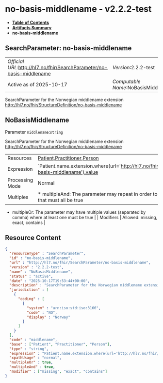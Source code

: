 # no-basis-middlename - v2.2.2-test

* [**Table of Contents**](toc.md)
* [**Artifacts Summary**](artifacts.md)
* **no-basis-middlename**

## SearchParameter: no-basis-middlename 

| | |
| :--- | :--- |
| *Official URL*:http://hl7.no/fhir/SearchParameter/no-basis-middlename | *Version*:2.2.2-test |
| Active as of 2025-10-17 | *Computable Name*:NoBasisMiddlename |

 
SearchParameter for the Norwegian middlename extension http://hl7.no/fhir/StructureDefinition/no-basis-middlename 

## NoBasisMiddlename

Parameter `middlename`:`string`

SearchParameter for the Norwegian middlename extension http://hl7.no/fhir/StructureDefinition/no-basis-middlename

| | |
| :--- | :--- |
| Resources | [Patient](http://hl7.org/fhir/R4/patient.html),[Practitioner](http://hl7.org/fhir/R4/practitioner.html),[Person](http://hl7.org/fhir/R4/person.html) |
| Expression | `Patient.name.extension.where(url='http://hl7.no/fhir/StructureDefinition/no-basis-middlename').value | Practitioner.name.extension.where(url='http://hl7.no/fhir/StructureDefinition/no-basis-middlename').value | Person.name.extension.where(url='http://hl7.no/fhir/StructureDefinition/no-basis-middlename').value` |
| Processing Mode | Normal |
| Multiples | * multipleAnd: The parameter may repeat in order to specify multiple values that must all be true
* multipleOr: The parameter may have multiple values (separated by comma) where at least one must be true
 |
| Modifiers | Allowed: missing, exact, contains |



## Resource Content

```json
{
  "resourceType" : "SearchParameter",
  "id" : "no-basis-middlename",
  "url" : "http://hl7.no/fhir/SearchParameter/no-basis-middlename",
  "version" : "2.2.2-test",
  "name" : "NoBasisMiddlename",
  "status" : "active",
  "date" : "2025-10-17T19:53:44+00:00",
  "description" : "SearchParameter for the Norwegian middlename extension http://hl7.no/fhir/StructureDefinition/no-basis-middlename",
  "jurisdiction" : [
    {
      "coding" : [
        {
          "system" : "urn:iso:std:iso:3166",
          "code" : "NO",
          "display" : "Norway"
        }
      ]
    }
  ],
  "code" : "middlename",
  "base" : ["Patient", "Practitioner", "Person"],
  "type" : "string",
  "expression" : "Patient.name.extension.where(url='http://hl7.no/fhir/StructureDefinition/no-basis-middlename').value | Practitioner.name.extension.where(url='http://hl7.no/fhir/StructureDefinition/no-basis-middlename').value | Person.name.extension.where(url='http://hl7.no/fhir/StructureDefinition/no-basis-middlename').value",
  "xpathUsage" : "normal",
  "multipleOr" : true,
  "multipleAnd" : true,
  "modifier" : ["missing", "exact", "contains"]
}

```
